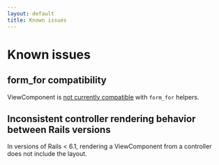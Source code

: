```yaml
---
layout: default
title: Known issues
---
```


# Known issues

## form_for compatibility

ViewComponent is [not currently compatible](https://github.com/github/view_component/issues/241) with `form_for` helpers.

## Inconsistent controller rendering behavior between Rails versions

In versions of Rails < 6.1, rendering a ViewComponent from a controller does not include the layout.
